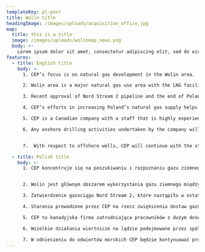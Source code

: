 ```yaml
---
templateKey: pl-post
title: Wolin title
headingImage: /images/uploads/acquisition_office.jpg
map:
  title: this is a title
  image: /images/uploads/wolinmap_news.png
  body: >-
    Lorem ipsum dolor sit amet, consectetur adipiscing elit, sed do eiusmod tempor incididunt ut labore et dolore magna aliqua. Ut enim ad minim veniam, quis nostrud exercitation ullamco laboris nisi ut aliquip ex ea commodo consequat. Duis aute irure dolor in reprehenderit in voluptate velit esse cillum dolore eu fugiat nulla pariatur. Excepteur sint occaecat cupidatat non proident, sunt in culpa qui officia deserunt mollit anim id est laborum.
features:
  - title: English title
    body: >-
      1. CEP’s focus is on natural gas development in the Wolin area.  

      2. Wolin area is a major natural gas use area with the LNG facility, the Police petrochemical complex and future LNG fueling of ships.

      3. Recent approval of Nord Stream 2 pipeline and the end of Poland’s gas supply contract with Gazprom suggests that more indigenous gas supply would be very beneficial for the country as a whole and the Wolin region in particular.   

      4. CEP’s efforts in increasing Poland’s natural gas supply helps the country with its efforts to de-carbonize the national economy.

      5. CEP is a Canadian company with a staff that is highly experienced with stringent Canadian and European environmental standards.  The company’s activities in Germany have accordingly been conducted at the highest environmental standard.  Residents can assume that the company’s future activities will adhere to a high standard of environmental compliance.  As a concrete example, the company’s recently completed offshore seismic survey employed ocean bottom nodes, a state-of-the-art technology that was applied to the Baltic Sea for the first time.  This approach resulted in no sea bottom disturbance and did not interfere with any commercial or recreational activity.

      6. Any onshore drilling activities undertaken by the company will be in compliance with all regulatory and legal requirements.  Furthermore, the wellsites employed will be small temporary structures that will not impede any current or future economic or recreational developments in the area.


      7.  With respect to offshore wells, CEP will continue with the stakeholder engagement process that proved successful in regards to the recently acquired three dimensional seismic program.

  - title: Polish title
    body: >-
      1. CEP koncentruje się na poszukiwaniu i rozpoznaniu gazu ziemnego na obszarze Wolina.


      2. Wolin jest głównym obszarem wykorzystania gazu ziemnego między innymi w gazoporcie LNG w Świnoujściu, kompleksie petrochemicznym w Policach oraz planowanym wykorzystaniu LNG do tankowania statków.

      3. Zatwierdzenie gazociągu Nord Stream 2, które nastąpiło w ostatnim czasie, jak również zakończenie polskiej umowy na dostawy gazu z Gazpromem sugeruje, że bardziej lokalne dostawy gazu byłyby bardzo korzystne dla całego kraju, a zwłaszcza dla obszaru Wolina.

      4. Starania prowadzone przez CEP na rzecz zwiększenia dostaw gazu ziemnego w Polsce pomogą także w dążeniu do dekarbonizacji gospodarki krajowej.

      5. CEP to kanadyjska firma zatrudniająca pracowników z dużym doświadczeniem w zakresie surowych kanadyjskich i europejskich norm środowiskowych. Działania firmy w Niemczech były prowadzone zgodnie z najwyższym standardem norm środowiskowych. Mieszkańcy mogą być pewni, że przyszłe działania firmy będą zgodne z wysokimi standardami ochrony środowiska. Jako konkretny przykład naszego podejścia do realizacji takich prac w rejonie Wolina można wskazać niedawne badania sejsmiczne realizowane przez spółkę na morzu z zastosowaniem czujników rozmieszczanych na dnie morskim, czyli najnowszej technologii, która została wykorzystana na Morzu Bałtyckim po raz pierwszy od jej opracowania. Takie rozwiązanie nie spowodowało ingerencji w dno morskie i nie zakłóciło żadnej działalności gospodarczej, ani rekreacyjnej.

      6. Wszelkie działania wiertnicze na lądzie podejmowane przez spółkę będą zgodne ze wszystkimi wymogami regulacyjnymi i prawnymi. Ponadto zastosowana wiertnia, jako tymczasowa konstrukcja, nie będzie utrudniać żadnego obecnego ani przyszłego rozwoju gospodarczego a także rekreacyjnego na tym obszarze.

      7. W odniesieniu do odwiertów morskich CEP będzie kontynuować proces zaangażowania interesariuszy, który okazał się skuteczny w odniesieniu do niedawno nabytego trójwymiarowego programu sejsmicznego.
---
```

